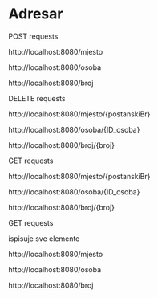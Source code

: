 # Adresar

POST requests

http://localhost:8080/mjesto

http://localhost:8080/osoba

http://localhost:8080/broj

DELETE requests

http://localhost:8080/mjesto/{postanskiBr}

http://localhost:8080/osoba/{ID_osoba}

http://localhost:8080/broj/{broj}

GET requests 

http://localhost:8080/mjesto/{postanskiBr}

http://localhost:8080/osoba/{ID_osoba}

http://localhost:8080/broj/{broj}

GET requests

ispisuje sve elemente

http://localhost:8080/mjesto  

http://localhost:8080/osoba

http://localhost:8080/broj

